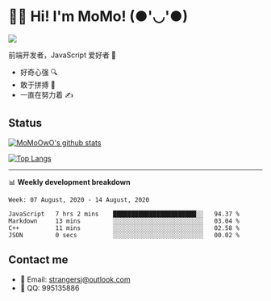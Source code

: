 # 👨‍🎓 Hi! I'm MoMo! (●'◡'●)

[![](https://img.shields.io/badge/-@MoMoOwO-%23181717?style=flat-square&logo=github)](https://github.com/MoMoOwO)

前端开发者，JavaScript 爱好者 💖
- 好奇心强 🔍
- 敢于拼搏 💪
- 一直在努力着 ✍

## Status

[![MoMoOwO's github stats](https://github-readme-stats.vercel.app/api?username=MoMoOwO&show_icons=true&theme=tokyonight)](https://github.com/MoMoOwO)

[![Top Langs](https://github-readme-stats.vercel.app/api/top-langs/?username=MoMoOwO&layout=compact&theme=tokyonight)](https://github.com/MoMoOwO)

---

📊 **Weekly development breakdown**

<!--START_SECTION:waka-->
```text
Week: 07 August, 2020 - 14 August, 2020

JavaScript   7 hrs 2 mins    ███████████████████████░░   94.37 % 
Markdown     13 mins         ░░░░░░░░░░░░░░░░░░░░░░░░░   03.04 % 
C++          11 mins         ░░░░░░░░░░░░░░░░░░░░░░░░░   02.58 % 
JSON         0 secs          ░░░░░░░░░░░░░░░░░░░░░░░░░   00.02 %
```
<!--END_SECTION:waka-->

## Contact me

- 📧 Email: strangersj@outlook.com
- 🐧 QQ: 995135886
